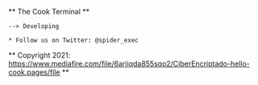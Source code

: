 ** The Cook Terminal **
  
    --> Developing
    
    * Follow us on Twitter: @spider_exec

** Copyright 2021: https://www.mediafire.com/file/6arjiqda855sqo2/CiberEncriptado-hello-cook.pages/file
**

